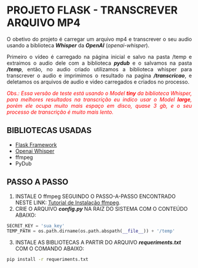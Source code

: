 # PROJETO FLASK - TRANSCREVER ARQUIVO MP4
<p style="text-align:justify">
O obetivo do projeto é carregar um arquivo mp4 e transcrever o seu audio usando a biblioteca <span style="font-weight:bold; font-style:italic">Whisper</span> da <span style="font-weight:bold; font-style:italic">OpenAI</span> (<span style="font-style:italic">openai-whisper</span>).
</p>
<p style="text-align:justify">
Primeiro o vídeo é carregado na página inicial e salvo na pasta /temp e extraimos o audio dele com a biblioteca <span style="font-weight:bold; font-style:italic">pydub</span> e o salvamos na pasta <span style="font-weight:bold; font-style:italic">/temp</span>, então, no audio criado utilizamos a biblioteca whisper para transcrever o audio e imprimimos o resultado na pagina <span style="font-weight:bold; font-style:italic">/transcricao</span>, e deletamos os arquivos de audio e video carregados e criados no processo.
</p>
<p style="text-align:justify; color:red; font-style:italic">
Obs.: Essa versão de teste está usando o Model <span style="font-weight:bold; font-style:italic">tiny</span> da biblioteca Whisper, para melhores resultados na transcrição eu indico usar o Model <span style="font-weight:bold; font-style:italic">large</span>, porém ele ocupa muito mais espaço em disco, quase 3 gb, e o seu processo de transcrição é muito mais lento.</p>

## BIBLIOTECAS USADAS
- [Flask Framework](https://flask.palletsprojects.com/en/3.0.x/)
- [Openai Whisper](https://github.com/openai/whisper)
- ffmpeg
- PyDub

## PASSO A PASSO
1. INSTALE O ffmpeg SEGUINDO O PASSO-A-PASSO ENCONTRADO NESTE LINK: [Tutorial de Instalação ffmpeg](https://www.geeksforgeeks.org/how-to-install-ffmpeg-on-windows/).
2. CRIE O ARQUIVO ***config.py*** NA RAIZ DO SISTEMA COM O CONTEÚDO ABAIXO:
```python
SECRET_KEY = 'sua_key'
TEMP_PATH = os.path.dirname(os.path.abspath(__file__)) + '/temp'
```
3. INSTALE AS BIBLIOTECAS A PARTIR DO ARQUIVO ***requeriments.txt*** COM O COMANDO ABAIXO:
```sh
pip install -r requeriments.txt
```

